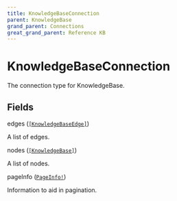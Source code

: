 ```yaml
---
title: KnowledgeBaseConnection
parent: KnowledgeBase
grand_parent: Connections
great_grand_parent: Reference KB
---
```


# KnowledgeBaseConnection

The connection type for KnowledgeBase.

## Fields

<div class="field-entry ">
  <span id="edges" class="field-name anchored">edges (<code><a href="/docs/reference_kb/connection_type/knowledge_base/knowledge_base_edge">[KnowledgeBaseEdge]</a></code>)</span>

  <div class="description-wrapper">
   <p>A list of edges.</p>

  </div>
</div>

<div class="field-entry ">
  <span id="nodes" class="field-name anchored">nodes (<code><a href="/docs/reference_kb/object/knowledge_base">[KnowledgeBase]</a></code>)</span>

  <div class="description-wrapper">
   <p>A list of nodes.</p>

  </div>
</div>

<div class="field-entry ">
  <span id="page_info" class="field-name anchored">pageInfo (<code><a href="/docs/reference_kb/object/page_info">PageInfo!</a></code>)</span>

  <div class="description-wrapper">
   <p>Information to aid in pagination.</p>

  </div>
</div>

